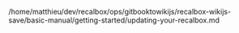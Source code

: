 /home/matthieu/dev/recalbox/ops/gitbooktowikijs/recalbox-wikijs-save/basic-manual/getting-started/updating-your-recalbox.md